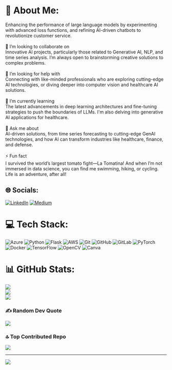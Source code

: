 # 💫 About Me:
Enhancing the performance of large language models by experimenting with advanced loss functions, and refining AI-driven chatbots to revolutionize customer service.<br><br>👥 I’m looking to collaborate on<br>Innovative AI projects, particularly those related to Generative AI, NLP, and time series analysis. I’m always open to brainstorming creative solutions to complex problems.<br><br>🤝 I’m looking for help with<br>Connecting with like-minded professionals who are exploring cutting-edge AI technologies, or diving deeper into computer vision and healthcare AI solutions.<br><br>🌱 I’m currently learning<br>The latest advancements in deep learning architectures and fine-tuning strategies to push the boundaries of LLMs. I'm also delving into generative AI applications for healthcare.<br><br>💬 Ask me about<br>AI-driven solutions, from time series forecasting to cutting-edge GenAI technologies, and how AI can transform industries like healthcare, finance, and defense.<br><br>⚡ Fun fact<br>I survived the world’s largest tomato fight—La Tomatina! And when I’m not immersed in data science, you can find me swimming, hiking, or cycling. Life is an adventure, after all!


## 🌐 Socials:
[![LinkedIn](https://img.shields.io/badge/LinkedIn-%230077B5.svg?logo=linkedin&logoColor=white)](https://linkedin.com/in/yatin-arora) [![Medium](https://img.shields.io/badge/Medium-12100E?logo=medium&logoColor=white)](https://medium.com/@@spielmitdaten) 

# 💻 Tech Stack:
![Azure](https://img.shields.io/badge/azure-%230072C6.svg?style=plastic&logo=microsoftazure&logoColor=white) ![Python](https://img.shields.io/badge/python-3670A0?style=plastic&logo=python&logoColor=ffdd54) ![Flask](https://img.shields.io/badge/flask-%23000.svg?style=plastic&logo=flask&logoColor=white) ![AWS](https://img.shields.io/badge/AWS-%23FF9900.svg?style=plastic&logo=amazon-aws&logoColor=white) ![Git](https://img.shields.io/badge/git-%23F05033.svg?style=plastic&logo=git&logoColor=white) ![GitHub](https://img.shields.io/badge/github-%23121011.svg?style=plastic&logo=github&logoColor=white) ![GitLab](https://img.shields.io/badge/gitlab-%23181717.svg?style=plastic&logo=gitlab&logoColor=white) ![PyTorch](https://img.shields.io/badge/PyTorch-%23EE4C2C.svg?style=plastic&logo=PyTorch&logoColor=white) ![Docker](https://img.shields.io/badge/docker-%230db7ed.svg?style=plastic&logo=docker&logoColor=white) ![TensorFlow](https://img.shields.io/badge/TensorFlow-%23FF6F00.svg?style=plastic&logo=TensorFlow&logoColor=white) ![OpenCV](https://img.shields.io/badge/opencv-%23white.svg?style=plastic&logo=opencv&logoColor=white) ![Canva](https://img.shields.io/badge/Canva-%2300C4CC.svg?style=plastic&logo=Canva&logoColor=white)
# 📊 GitHub Stats:
![](https://github-readme-stats.vercel.app/api?username=yatindma&theme=radical&hide_border=false&include_all_commits=false&count_private=false)<br/>
![](https://github-readme-streak-stats.herokuapp.com/?user=yatindma&theme=radical&hide_border=false)<br/>
![](https://github-readme-stats.vercel.app/api/top-langs/?username=yatindma&theme=radical&hide_border=false&include_all_commits=false&count_private=false&layout=compact)

### ✍️ Random Dev Quote
![](https://quotes-github-readme.vercel.app/api?type=horizontal&theme=radical)

### 🔝 Top Contributed Repo
![](https://github-contributor-stats.vercel.app/api?username=yatindma&limit=5&theme=dark&combine_all_yearly_contributions=true)

---
[![](https://visitcount.itsvg.in/api?id=yatindma&icon=0&color=0)](https://visitcount.itsvg.in)

<!-- Proudly created with GPRM ( https://gprm.itsvg.in ) -->
